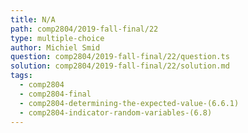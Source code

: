 ```yaml
---
title: N/A
path: comp2804/2019-fall-final/22
type: multiple-choice
author: Michiel Smid
question: comp2804/2019-fall-final/22/question.ts
solution: comp2804/2019-fall-final/22/solution.md
tags:
  - comp2804
  - comp2804-final
  - comp2804-determining-the-expected-value-(6.6.1)
  - comp2804-indicator-random-variables-(6.8)
---
```

